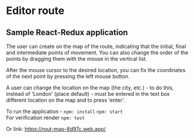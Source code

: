 # Editor route

## Sample React-Redux application

The user can create on the map of the route, indicating that the initial, final and intermediate points of movement.   You can also change the order of the points by dragging them with the mouse in the vertical list.   

After the mouse cursor to the desired location, you can fix the coordinates of the next point by pressing the left mouse button.    

A user can change the location on the map (the city, etc.) - to do this, instead of 'London' (place default) - must be entered in the text box different location on the map and to press 'enter'.   

To run the application - 
`npm: install`
`npm: start`   
For verification  render `npm: test`   

Or link: 
<https://rout-map-8d97c.web.app/>



